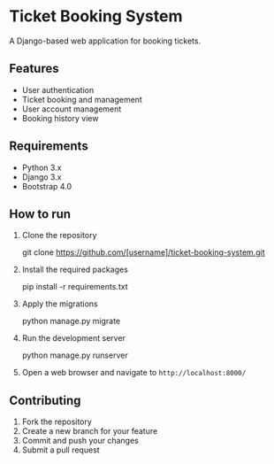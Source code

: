 # Ticket Booking System

A Django-based web application for booking tickets.

## Features

- User authentication
- Ticket booking and management
- User account management
- Booking history view

## Requirements

- Python 3.x
- Django 3.x
- Bootstrap 4.0

## How to run

1. Clone the repository

    git clone https://github.com/[username]/ticket-booking-system.git


2. Install the required packages

    pip install -r requirements.txt

3. Apply the migrations

    python manage.py migrate

4. Run the development server

    python manage.py runserver


5. Open a web browser and navigate to `http://localhost:8000/`

## Contributing

1. Fork the repository
2. Create a new branch for your feature
3. Commit and push your changes
4. Submit a pull request